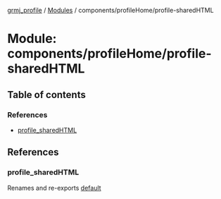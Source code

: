 [grmj_profile](../README.md) / [Modules](../modules.md) / components/profileHome/profile-sharedHTML

# Module: components/profileHome/profile-sharedHTML

## Table of contents

### References

- [profile\_sharedHTML](components_profileHome_profile_sharedHTML.md#profile_sharedhtml)

## References

### profile\_sharedHTML

Renames and re-exports [default](../interfaces/interfaces_interfaces.default.md)
